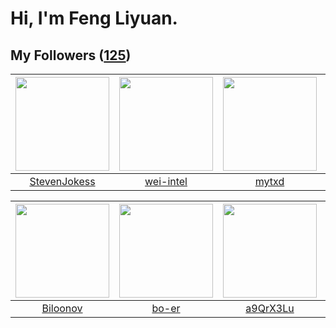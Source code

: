 # Hi, I'm Feng Liyuan.

## My Followers ([125](https://github.com/SunRunAway?tab=followers))

| <img src="https://avatars.githubusercontent.com/u/71307974?v=4" width="150" height="150" /> | <img src="https://avatars.githubusercontent.com/u/171114883?v=4" width="150" height="150" /> | <img src="https://avatars.githubusercontent.com/u/43415053?v=4" width="150" height="150" /> | <img src="https://avatars.githubusercontent.com/u/119645983?v=4" width="150" height="150" /> |
| :-----------------------------------------------------------------------------------------: | :------------------------------------------------------------------------------------------: | :-----------------------------------------------------------------------------------------: | :------------------------------------------------------------------------------------------: |
|                       [StevenJokess](https://github.com/StevenJokess)                       |                           [wei-intel](https://github.com/wei-intel)                          |                              [mytxd](https://github.com/mytxd)                              |                                [zcrv](https://github.com/zcrv)                               |

| <img src="https://avatars.githubusercontent.com/u/75587879?v=4" width="150" height="150" /> | <img src="https://avatars.githubusercontent.com/u/49479987?v=4" width="150" height="150" /> | <img src="https://avatars.githubusercontent.com/u/46620760?v=4" width="150" height="150" /> | <img src="https://avatars.githubusercontent.com/u/74522790?v=4" width="150" height="150" /> |
| :-----------------------------------------------------------------------------------------: | :-----------------------------------------------------------------------------------------: | :-----------------------------------------------------------------------------------------: | :-----------------------------------------------------------------------------------------: |
|                           [Biloonov](https://github.com/Biloonov)                           |                              [bo-er](https://github.com/bo-er)                              |                           [a9QrX3Lu](https://github.com/a9QrX3Lu)                           |                         [deepsea514](https://github.com/deepsea514)                         |